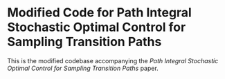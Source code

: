 # Modified Code for Path Integral Stochastic Optimal Control for Sampling Transition Paths

This is the modified codebase accompanying the _Path Integral Stochastic Optimal Control for Sampling Transition Paths_ paper.
